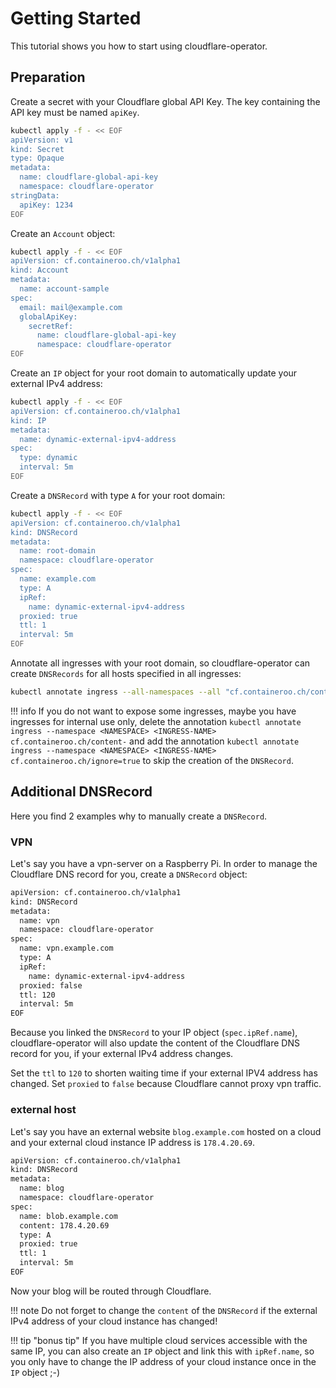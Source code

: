 # Getting Started

This tutorial shows you how to start using cloudflare-operator.

## Preparation

Create a secret with your Cloudflare global API Key. The key containing the API key must be named `apiKey`.

```bash
kubectl apply -f - << EOF
apiVersion: v1
kind: Secret
type: Opaque
metadata:
  name: cloudflare-global-api-key
  namespace: cloudflare-operator
stringData:
  apiKey: 1234
EOF
```

Create an `Account` object:

```bash
kubectl apply -f - << EOF
apiVersion: cf.containeroo.ch/v1alpha1
kind: Account
metadata:
  name: account-sample
spec:
  email: mail@example.com
  globalApiKey:
    secretRef:
      name: cloudflare-global-api-key
      namespace: cloudflare-operator
EOF
```

Create an `IP` object for your root domain to automatically update your external IPv4 address:

```bash
kubectl apply -f - << EOF
apiVersion: cf.containeroo.ch/v1alpha1
kind: IP
metadata:
  name: dynamic-external-ipv4-address
spec:
  type: dynamic
  interval: 5m
EOF
```

Create a `DNSRecord` with type `A` for your root domain:

```bash
kubectl apply -f - << EOF
apiVersion: cf.containeroo.ch/v1alpha1
kind: DNSRecord
metadata:
  name: root-domain
  namespace: cloudflare-operator
spec:
  name: example.com
  type: A
  ipRef:
    name: dynamic-external-ipv4-address
  proxied: true
  ttl: 1
  interval: 5m
EOF
```

Annotate all ingresses with your root domain, so cloudflare-operator can create `DNSRecords` for all hosts specified in all ingresses:

```bash
kubectl annotate ingress --all-namespaces --all "cf.containeroo.ch/content=example.com"
```

!!! info
    If you do not want to expose some ingresses, maybe you have ingresses for internal use only, delete the annotation `kubectl annotate ingress --namespace <NAMESPACE> <INGRESS-NAME> cf.containeroo.ch/content-` and add the annotation `kubectl annotate ingress --namespace <NAMESPACE> <INGRESS-NAME> cf.containeroo.ch/ignore=true` to skip the creation of the `DNSRecord`.

## Additional DNSRecord

Here you find 2 examples why to manually create a `DNSRecord`.

### VPN

Let's say you have a vpn-server on a Raspberry Pi. In order to manage the Cloudflare DNS record for you, create a `DNSRecord` object:

```bash
apiVersion: cf.containeroo.ch/v1alpha1
kind: DNSRecord
metadata:
  name: vpn
  namespace: cloudflare-operator
spec:
  name: vpn.example.com
  type: A
  ipRef:
    name: dynamic-external-ipv4-address
  proxied: false
  ttl: 120
  interval: 5m
EOF
```

Because you linked the `DNSRecord` to your IP object (`spec.ipRef.name`), cloudflare-operator will also update the content of the Cloudflare DNS record for you, if your external IPv4 address changes.

Set the `ttl` to `120` to shorten waiting time if your external IPV4 address has changed.
Set `proxied` to `false` because Cloudflare cannot proxy vpn traffic.

### external host

Let's say you have an external website `blog.example.com` hosted on a cloud and your external cloud instance IP address is `178.4.20.69`.

```bash
apiVersion: cf.containeroo.ch/v1alpha1
kind: DNSRecord
metadata:
  name: blog
  namespace: cloudflare-operator
spec:
  name: blob.example.com
  content: 178.4.20.69
  type: A
  proxied: true
  ttl: 1
  interval: 5m
EOF
```

Now your blog will be routed through Cloudflare.

!!! note
    Do not forget to change the `content` of the `DNSRecord` if the external IPv4 address of your cloud instance has changed!

!!! tip "bonus tip"
    If you have multiple cloud services accessible with the same IP, you can also create an `IP` object and link this with `ipRef.name`, so you only have to change the IP address of your cloud instance once in the `IP` object ;-)
